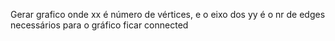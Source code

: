 Gerar grafico onde xx é número de vértices, e o eixo dos yy é o nr de edges necessários para o gráfico ficar connected

